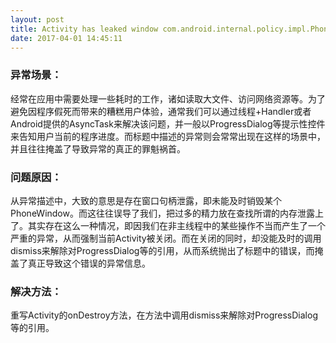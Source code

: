 ```yaml
---
layout: post
title: Activity has leaked window com.android.internal.policy.impl.PhoneWindow$DecorView that was originally added here
date: 2017-04-01 14:45:11
---
```

### 异常场景：
经常在应用中需要处理一些耗时的工作，诸如读取大文件、访问网络资源等。为了避免因程序假死而带来的糟糕用户体验，通常我们可以通过线程+Handler或者Android提供的AsyncTask来解决该问题，并一般以ProgressDialog等提示性控件来告知用户当前的程序进度。而标题中描述的异常则会常常出现在这样的场景中，并且往往掩盖了导致异常的真正的罪魁祸首。

### 问题原因：
从异常描述中，大致的意思是存在窗口句柄泄露，即未能及时销毁某个PhoneWindow。而这往往误导了我们，把过多的精力放在查找所谓的内存泄露上了。其实存在这么一种情况，即因我们在非主线程中的某些操作不当而产生了一个严重的异常，从而强制当前Activity被关闭。而在关闭的同时，却没能及时的调用dismiss来解除对ProgressDialog等的引用，从而系统抛出了标题中的错误，而掩盖了真正导致这个错误的异常信息。

### 解决方法：

重写Activity的onDestroy方法，在方法中调用dismiss来解除对ProgressDialog等的引用。